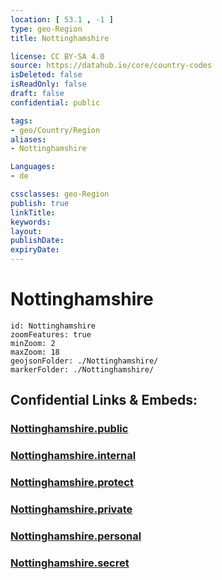 ```yaml
---
location: [ 53.1 , -1 ] 
type: geo-Region
title: Nottinghamshire

license: CC BY-SA 4.0
source: https://datahub.io/core/country-codes
isDeleted: false
isReadOnly: false
draft: false
confidential: public

tags:
- geo/Country/Region
aliases:
- Nottinghamshire

Languages:
- de

cssclasses: geo-Region
publish: true
linkTitle: 
keywords: 
layout: 
publishDate: 
expiryDate: 
---
```


# Nottinghamshire

```leaflet
id: Nottinghamshire
zoomFeatures: true 
minZoom: 2 
maxZoom: 18
geojsonFolder: ./Nottinghamshire/
markerFolder: ./Nottinghamshire/
```


## Confidential Links & Embeds: 

### [Nottinghamshire.public](/_public/\Earth\Continent\Europe\Europe~North\UK\England\Regions~England\East_MidlandsNottinghamshire.public.md) 

### [Nottinghamshire.internal](/_internal/\Earth\Continent\Europe\Europe~North\UK\England\Regions~England\East_MidlandsNottinghamshire.internal.md) 

### [Nottinghamshire.protect](/_protect/\Earth\Continent\Europe\Europe~North\UK\England\Regions~England\East_MidlandsNottinghamshire.protect.md) 

### [Nottinghamshire.private](/_private/\Earth\Continent\Europe\Europe~North\UK\England\Regions~England\East_MidlandsNottinghamshire.private.md) 

### [Nottinghamshire.personal](/_personal/\Earth\Continent\Europe\Europe~North\UK\England\Regions~England\East_MidlandsNottinghamshire.personal.md) 

### [Nottinghamshire.secret](/_secret/\Earth\Continent\Europe\Europe~North\UK\England\Regions~England\East_MidlandsNottinghamshire.secret.md)

